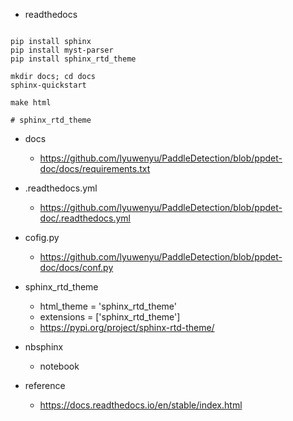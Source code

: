 
- readthedocs

```

pip install sphinx
pip install myst-parser
pip install sphinx_rtd_theme

mkdir docs; cd docs
sphinx-quickstart

make html

# sphinx_rtd_theme

```

- docs
  - https://github.com/lyuwenyu/PaddleDetection/blob/ppdet-doc/docs/requirements.txt
  
- .readthedocs.yml
  - https://github.com/lyuwenyu/PaddleDetection/blob/ppdet-doc/.readthedocs.yml

- cofig.py
  - https://github.com/lyuwenyu/PaddleDetection/blob/ppdet-doc/docs/conf.py


- sphinx_rtd_theme
  - html_theme = 'sphinx_rtd_theme'
  - extensions = ['sphinx_rtd_theme']
  - https://pypi.org/project/sphinx-rtd-theme/

- nbsphinx
  - notebook

- reference
  - https://docs.readthedocs.io/en/stable/index.html